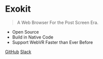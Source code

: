 # Exokit

> A Web Browser For the Post Screen Era.

* Open Source 
* Build in Native Code
* Support WebVR Faster than Ever Before

[GitHub](https://github.com/webmixedreality/exokit)
[Slack](https://exoslack.now.sh/)
